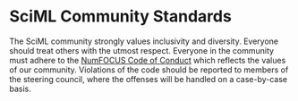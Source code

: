 SciML Community Standards
=========================

The SciML community strongly values inclusivity and diversity. Everyone should treat others with the utmost respect. Everyone in the community must adhere to the
[NumFOCUS Code of Conduct](https://numfocus.org/code-of-conduct) which reflects the values
of our community. Violations of the code should be reported to members of the steering
council, where the offenses will be handled on a case-by-case basis.
